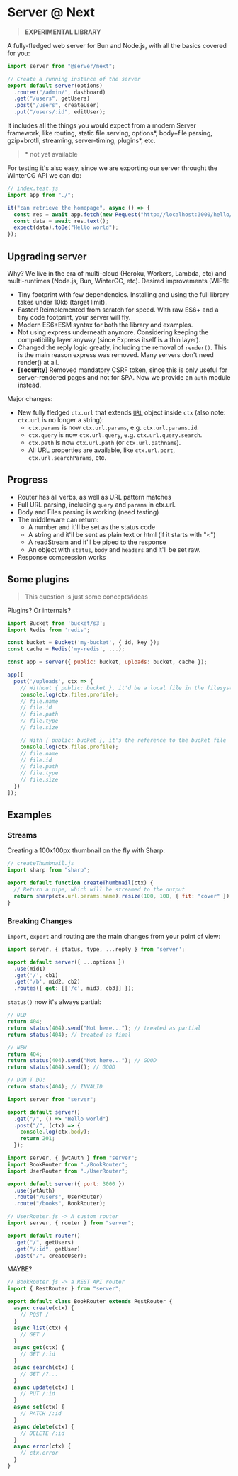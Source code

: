 # Server @ Next

> **EXPERIMENTAL LIBRARY**

A fully-fledged web server for Bun and Node.js, with all the basics covered for you:

```js
import server from "@server/next";

// Create a running instance of the server
export default server(options)
  .router("/admin/", dashboard)
  .get("/users", getUsers)
  .post("/users", createUser)
  .put("/users/:id", editUser);
```

It includes all the things you would expect from a modern Server framework, like routing, static file serving, options\*, body+file parsing, gzip+brotli, streaming, server-timing, plugins\*, etc.

> \* not yet available

For testing it's also easy, since we are exporting our server throught the WinterCG API we can do:

```js
// index.test.js
import app from "./";

it("can retrieve the homepage", async () => {
  const res = await app.fetch(new Request("http://localhost:3000/hello/"));
  const data = await res.text();
  expect(data).toBe("Hello world");
});
```

## Upgrading server

Why? We live in the era of multi-cloud (Heroku, Workers, Lambda, etc) and multi-runtimes (Node.js, Bun, WinterGC, etc). Desired improvements (WIP!):

- Tiny footprint with few dependencies. Installing and using the full library takes under 10kb (target limit).
- Faster! Reimplemented from scratch for speed. With raw ES6+ and a tiny code footprint, your server will fly.
- Modern ES6+ESM syntax for both the library and examples.
- Not using express underneath anymore. Considering keeping the compatibility layer anyway (since Express itself is a thin layer).
- Changed the reply logic greatly, including the removal of `render()`. This is the main reason express was removed. Many servers don't need render() at all.
- **[security]** Removed mandatory CSRF token, since this is only useful for server-rendered pages and not for SPA. Now we provide an `auth` module instead.

Major changes:

- New fully fledged `ctx.url` that extends [`URL`](https://developer.mozilla.org/en-US/docs/Web/API/URL) object inside `ctx` (also note: `ctx.url` is no longer a string):
  - `ctx.params` is now `ctx.url.params`, e.g. `ctx.url.params.id`.
  - `ctx.query` is now `ctx.url.query`, e.g. `ctx.url.query.search`.
  - `ctx.path` is now `ctx.url.path` (or `ctx.url.pathname`).
  - All URL properties are available, like `ctx.url.port`, `ctx.url.searchParams`, etc.

## Progress

- Router has all verbs, as well as URL pattern matches
- Full URL parsing, including `query` and `params` in ctx.url.
- Body and Files parsing is working (need testing)
- The middleware can return:
  - A number and it'll be set as the status code
  - A string and it'll be sent as plain text or html (if it starts with "<")
  - A readStream and it'll be piped to the response
  - An object with `status`, `body` and `headers` and it'll be set raw.
- Response compression works

## Some plugins

> This question is just some concepts/ideas

Plugins? Or internals?

```js
import Bucket from 'bucket/s3';
import Redis from 'redis';

const bucket = Bucket('my-bucket', { id, key });
const cache = Redis('my-redis', ...);

const app = server({ public: bucket, uploads: bucket, cache });

app([
  post('/uploads', ctx => {
    // Without { public: bucket }, it'd be a local file in the filesystem
    console.log(ctx.files.profile);
    // file.name
    // file.id
    // file.path
    // file.type
    // file.size

    // With { public: bucket }, it's the reference to the bucket file
    console.log(ctx.files.profile);
    // file.name
    // file.id
    // file.path
    // file.type
    // file.size
  })
]);
```

## Examples

### Streams

Creating a 100x100px thumbnail on the fly with Sharp:

```js
// createThumbnail.js
import sharp from "sharp";

export default function createThumbnail(ctx) {
  // Return a pipe, which will be streamed to the output
  return sharp(ctx.url.params.name).resize(100, 100, { fit: "cover" }).png();
}
```

### Breaking Changes

`import`, `export` and routing are the main changes from your point of view:

```js
import server, { status, type, ...reply } from 'server';

export default server({ ...options })
  .use(mid1)
  .get('/', cb1)
  .get('/b', mid2, cb2)
  .routes({ get: [['/c', mid3, cb3]] });
```

`status()` now it's always partial:

```js
// OLD
return 404;
return status(404).send("Not here..."); // treated as partial
return status(404); // treated as final

// NEW
return 404;
return status(404).send("Not here..."); // GOOD
return status(404).send(); // GOOD

// DON'T DO:
return status(404); // INVALID
```

```js
import server from "server";

export default server()
  .get("/", () => "Hello world")
  .post("/", (ctx) => {
    console.log(ctx.body);
    return 201;
  });
```

```js
import server, { jwtAuth } from "server";
import BookRouter from "./BookRouter";
import UserRouter from "./UserRouter";

export default server({ port: 3000 })
  .use(jwtAuth)
  .route("/users", UserRouter)
  .route("/books", BookRouter);
```

```js
// UserRouter.js -> A custom router
import server, { router } from "server";

export default router()
  .get("/", getUsers)
  .get("/:id", getUser)
  .post("/", createUser);
```

MAYBE?

```js
// BookRouter.js -> a REST API router
import { RestRouter } from "server";

export default class BookRouter extends RestRouter {
  async create(ctx) {
    // POST /
  }
  async list(ctx) {
    // GET /
  }
  async get(ctx) {
    // GET /:id
  }
  async search(ctx) {
    // GET /?...
  }
  async update(ctx) {
    // PUT /:id
  }
  async set(ctx) {
    // PATCH /:id
  }
  async delete(ctx) {
    // DELETE /:id
  }
  async error(ctx) {
    // ctx.error
  }
}
```
